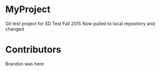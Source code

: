 # MyProject
Git test project for SD Test Fall 2015
Now pulled to local repository and changed

# Contributors
Brandon was here
